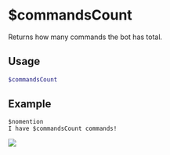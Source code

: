# $commandsCount
Returns how many commands the bot has total.

## Usage
```php
$commandsCount
```

## Example
```
$nomention
I have $commandsCount commands!
```

![](https://user-images.githubusercontent.com/69215413/127034875-36c837fe-1982-43fb-b6e3-57c56a6bcdf7.png) 